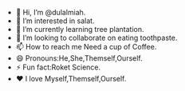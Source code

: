 - 👋 Hi, I’m @dulalmiah.
- 👀 I’m interested in salat.
- 🌱 I’m currently learning tree plantation.
- 💞️ I’m looking to collaborate on eating toothpaste.
- 📫 How to reach me Need a cup of Coffee.
- 😄 Pronouns:He,She,Themself,Ourself.
- ⚡ Fun fact:Roket Science.
- ❤️ I love Myself,Themself,Ourself.
<!---My Love.
Komlabanu/Komlabanu is a ✨ special ✨ repository because its `README.md` (this file) appears on your GitHub profile.
You can click the Preview link to take a look at your changes.
--->
